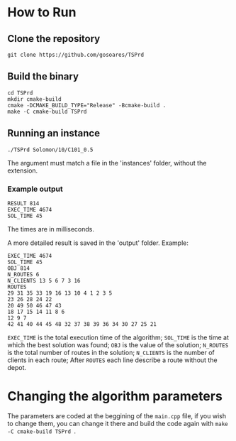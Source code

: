 # How to Run

## Clone the repository

```
git clone https://github.com/gosoares/TSPrd
```

## Build the binary
```
cd TSPrd
mkdir cmake-build
cmake -DCMAKE_BUILD_TYPE="Release" -Bcmake-build .
make -C cmake-build TSPrd
```

## Running an instance
```
./TSPrd Solomon/10/C101_0.5
```
The argument must match a file in the 'instances' folder, without the extension.

### Example output
```
RESULT 814
EXEC_TIME 4674
SOL_TIME 45
```
The times are in milliseconds.

A more detailed result is saved in the 'output' folder. Example:

```
EXEC_TIME 4674
SOL_TIME 45
OBJ 814
N_ROUTES 6
N_CLIENTS 13 5 6 7 3 16
ROUTES
29 31 35 33 19 16 13 10 4 1 2 3 5 
23 26 28 24 22 
20 49 50 46 47 43 
18 17 15 14 11 8 6 
12 9 7 
42 41 40 44 45 48 32 37 38 39 36 34 30 27 25 21
```
`EXEC_TIME` is the total execution time of the algorithm;
`SOL_TIME` is the time at which the best solution was found;
`OBJ` is the value of the solution;
`N_ROUTES` is the total number of routes in the solution;
`N_CLIENTS` is the number of clients in each route;
After `ROUTES` each line describe a route without the depot.

# Changing the algorithm parameters
The parameters are coded at the beggining of the `main.cpp` file, if you wish to change them, you can change it there and build the code again with `make -C cmake-build TSPrd `.